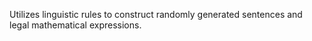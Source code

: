 Utilizes linguistic rules to construct randomly generated sentences and legal mathematical expressions.
